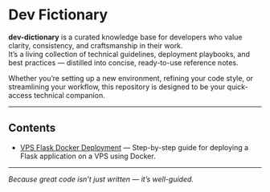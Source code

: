 # Dev Fictionary

**dev-dictionary** is a curated knowledge base for developers who value clarity, consistency, and craftsmanship in their work.  
It’s a living collection of technical guidelines, deployment playbooks, and best practices — distilled into concise, ready-to-use reference notes.

Whether you’re setting up a new environment, refining your code style, or streamlining your workflow, this repository is designed to be your quick-access technical companion.

---

## Contents

- [VPS Flask Docker Deployment](VPS_FLASK_DOCKER.md) — Step-by-step guide for deploying a Flask application on a VPS using Docker.
  
---

*Because great code isn’t just written — it’s well-guided.*
